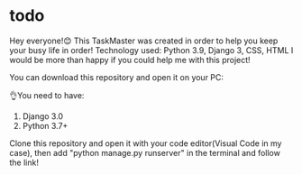 # todo
 Hey everyone!😊
 This TaskMaster was created in order to help you keep your busy life in order! 
 Technology used: Python 3.9, Django 3, CSS, HTML
 I would be more than happy if you could help me with this project!
 
 You can download this repository and open it on your PC:
 
 👌You need to have:
  1. Django 3.0
  2. Python 3.7+

Clone this repository and open it with your code editor(Visual Code in my case), then add "python manage.py runserver" in the terminal and follow the link!
 
 
